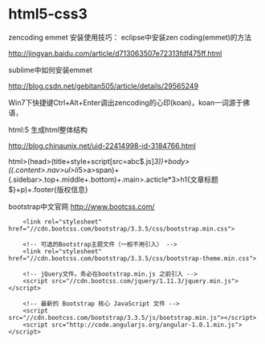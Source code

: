 # html5-css3
zencoding emmet 安装使用技巧：
eclipse中安装zen coding(emmet)的方法

http://jingyan.baidu.com/article/d713063507e72313fdf475ff.html 

sublime中如何安装emmet 

http://blog.csdn.net/gebitan505/article/details/29565249

Win7下快捷键Ctrl+Alt+Enter调出zencoding的心印(koan)，koan一词源于佛语，

html:5 生成html整体结构

http://blog.chinaunix.net/uid-22414998-id-3184766.html

html>(head>(title+style+script[src=abc$.js]*3))+body>((.content>.nav>ul>li*5>a>span)+(.sidebar>.top+.middle+.bottom)+.main>.acticle*3>h1{文章标题$}+p)+.footer{版权信息}

bootstrap中文官网
http://www.bootcss.com/

<!-- 新 Bootstrap 核心 CSS 文件 -->
		<link rel="stylesheet" href="//cdn.bootcss.com/bootstrap/3.3.5/css/bootstrap.min.css">

		<!-- 可选的Bootstrap主题文件（一般不用引入） -->
		<link rel="stylesheet" href="//cdn.bootcss.com/bootstrap/3.3.5/css/bootstrap-theme.min.css">

		<!-- jQuery文件。务必在bootstrap.min.js 之前引入 -->
		<script src="//cdn.bootcss.com/jquery/1.11.3/jquery.min.js"></script>

		<!-- 最新的 Bootstrap 核心 JavaScript 文件 -->
		<script src="//cdn.bootcss.com/bootstrap/3.3.5/js/bootstrap.min.js"></script>
        <script src="http://code.angularjs.org/angular-1.0.1.min.js"></script>

